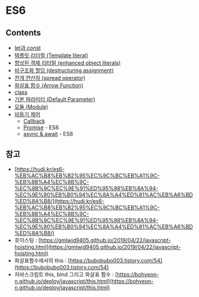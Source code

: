 # ES6

## Contents

* [let과 const](template-literal.md)
* [템플릿 리터럴 \(Template literal\)](template-literal.md)
* [향상된 객체 리터럴 \(enhanced object literals\)](enhanced-object-literals.md)
* [비구조화 할당 \(destructuring assignment\)](destructuring-assignment.md)
* [전개 연산자 \(spread operator\)](spread-operator.md)
* [화살표 함수 \(Arrow Function\)](arrow-function.md)
* [class](class.md)
* [기본 파라미터 \(Default Parameter\)](default-parameter.md)
* [모듈 \(Module\)](module.md)
* [비동기 제어](async-control/)
  * [Callback](async-control/#callback)
  * [Promise](async-control/#promise) - ES6
  * [async & await](async-control/#async-and-await) - ES8

## 참고

* [https://hudi.kr/es6-%EB%AC%B8%EB%B2%95%EC%9C%BC%EB%A1%9C-%EB%8B%A4%EC%8B%9C-%EC%8B%9C%EC%9E%91%ED%95%98%EB%8A%94-%EC%9E%90%EB%B0%94%EC%8A%A4%ED%81%AC%EB%A6%BD%ED%8A%B8/](https://hudi.kr/es6-%EB%AC%B8%EB%B2%95%EC%9C%BC%EB%A1%9C-%EB%8B%A4%EC%8B%9C-%EC%8B%9C%EC%9E%91%ED%95%98%EB%8A%94-%EC%9E%90%EB%B0%94%EC%8A%A4%ED%81%AC%EB%A6%BD%ED%8A%B8/)
* 호이스팅 : [https://gmlwjd9405.github.io/2019/04/22/javascript-hoisting.html](https://gmlwjd9405.github.io/2019/04/22/javascript-hoisting.html)
* 화살표함수에서의 this : [https://bubobubo003.tistory.com/54](https://bubobubo003.tistory.com/54)
* 자바스크립트 this, bind 그리고 화살표 함수 : [https://bohyeon-n.github.io/deploy/javascript/this.html](https://bohyeon-n.github.io/deploy/javascript/this.html)



